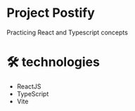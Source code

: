 # Project Postify
Practicing React and Typescript concepts 

# 🛠 technologies

- ReactJS
- TypeScript
- Vite

